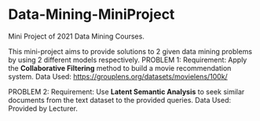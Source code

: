 # Data-Mining-MiniProject
Mini Project of 2021 Data Mining Courses.

This mini-project aims to provide solutions to 2 given data mining problems by using 2 different models respectively.
PROBLEM 1:
Requirement: Apply the **Collaborative Filtering** method to build a movie recommendation system. 
Data Used:  https://grouplens.org/datasets/movielens/100k/

PROBLEM 2:
Requirement: Use **Latent Semantic Analysis** to seek similar documents from the text dataset to the provided queries.
Data Used: Provided by Lecturer.
